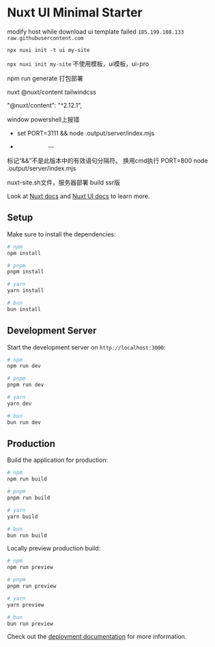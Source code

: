 # Nuxt UI Minimal Starter

modify host while download ui template failed
`185.199.108.133 raw.githubusercontent.com`

`npx nuxi init -t ui my-site`

`npx nuxi init my-site` 不使用模板，ui模板，ui-pro

npm run generate 打包部署

nuxt
@nuxt/content
tailwindcss

"@nuxt/content": "^2.12.1",

window powershell上报错
+ set PORT=3111 && node .output/server/index.mjs
+               ~~
标记“&&”不是此版本中的有效语句分隔符。
换用cmd执行
PORT=800 node .output/server/index.mjs

nuxt-site.sh文件，服务器部署 build ssr版





Look at [Nuxt docs](https://nuxt.com/docs/getting-started/introduction) and [Nuxt UI docs](https://ui.nuxt.com) to learn more.

## Setup

Make sure to install the dependencies:

```bash
# npm
npm install

# pnpm
pnpm install

# yarn
yarn install

# bun
bun install
```

## Development Server

Start the development server on `http://localhost:3000`:

```bash
# npm
npm run dev

# pnpm
pnpm run dev

# yarn
yarn dev

# bun
bun run dev
```

## Production

Build the application for production:

```bash
# npm
npm run build

# pnpm
pnpm run build

# yarn
yarn build

# bun
bun run build
```

Locally preview production build:

```bash
# npm
npm run preview

# pnpm
pnpm run preview

# yarn
yarn preview

# bun
bun run preview
```

Check out the [deployment documentation](https://nuxt.com/docs/getting-started/deployment) for more information.
